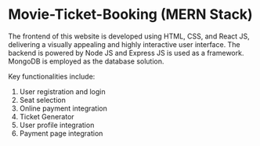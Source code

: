 # Movie-Ticket-Booking (MERN Stack)
The frontend of this website is developed using HTML, CSS, and React JS, delivering a visually appealing and highly interactive user interface. The backend is powered by Node JS and Express JS is used as a framework. MongoDB is employed as the database solution.

Key functionalities include: 
1. User registration and login 
2. Seat selection 
3. Online payment integration 
4. Ticket Generator 
5. User profile integration
6. Payment page integration


